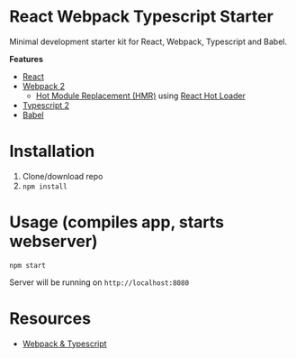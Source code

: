 # React Webpack Typescript Starter
Minimal development starter kit for React, Webpack, Typescript and Babel.

**Features**
* [React](https://facebook.github.io/react/)
* [Webpack 2](https://webpack.js.org/)
  * [Hot Module Replacement (HMR)](https://webpack.js.org/guides/hmr-react/) using [React Hot Loader](https://github.com/gaearon/react-hot-loader)
* [Typescript 2](https://www.typescriptlang.org/)
* [Babel](http://babeljs.io/)

# Installation
1. Clone/download repo
2. `npm install`

# Usage (compiles app, starts webserver)
`npm start`

Server will be running on `http://localhost:8080`

# Resources
* [Webpack & Typescript](https://webpack.js.org/guides/webpack-and-typescript)
